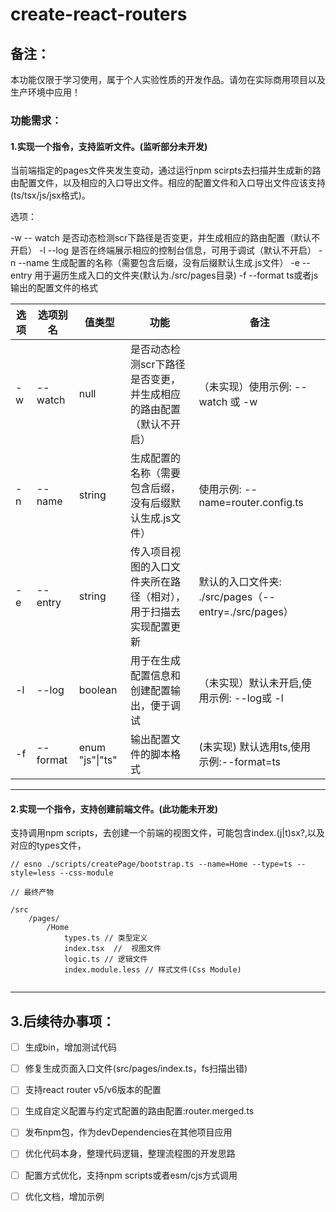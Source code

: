 # create-react-routers



## 备注：

本功能仅限于学习使用，属于个人实验性质的开发作品。请勿在实际商用项目以及生产环境中应用！



### 功能需求：



#### 1.实现一个指令，支持监听文件。(监听部分未开发)

当前端指定的pages文件夹发生变动，通过运行npm scirpts去扫描并生成新的路由配置文件，以及相应的入口导出文件。相应的配置文件和入口导出文件应该支持(ts/tsx/js/jsx格式)。

选项：

-w -- watch 是否动态检测scr下路径是否变更，并生成相应的路由配置（默认不开启）
-l --log 是否在终端展示相应的控制台信息，可用于调试（默认不开启）
-n --name 生成配置的名称（需要包含后缀，没有后缀默认生成.js文件）
-e --entry 用于遍历生成入口的文件夹(默认为./src/pages目录)
-f --format ts或者js 输出的配置文件的格式

| 选项  | 选项别名     | 值类型             | 功能                                 | 备注                                         |
| --- | -------- | --------------- | ---------------------------------- | ------------------------------------------ |
| -w  | -- watch | null            | 是否动态检测scr下路径是否变更，并生成相应的路由配置（默认不开启） | （未实现）使用示例: --watch 或 -w                    |
| -n  | --name   | string          | 生成配置的名称（需要包含后缀，没有后缀默认生成.js文件）      | 使用示例: --name=router.config.ts              |
| -e  | --entry  | string          | 传入项目视图的入口文件夹所在路径（相对），用于扫描去实现配置更新   | 默认的入口文件夹: ./src/pages（--entry=./src/pages） |
| -l  | --log    | boolean         | 用于在生成配置信息和创建配置输出，便于调试              | （未实现）默认未开启,使用示例: --log或 -l                 |
| -f  | --format | enum "js"\|"ts" | 输出配置文件的脚本格式                        | (未实现) 默认选用ts,使用示例:--format=ts              |

---



#### 2.实现一个指令，支持创建前端文件。(此功能未开发)

支持调用npm scripts，去创建一个前端的视图文件，可能包含index.(j|t)sx?,以及对应的types文件，



```
// esno ./scripts/createPage/bootstrap.ts --name=Home --type=ts --style=less --css-module

// 最终产物

/src
    /pages/
        /Home
            types.ts // 类型定义
            index.tsx  //  视图文件
            logic.ts // 逻辑文件
            index.module.less // 样式文件(Css Module)
         
```



---




## 3.后续待办事项：



- [ ] 生成bin，增加测试代码

- [ ] 修复生成页面入口文件(src/pages/index.ts，fs扫描出错)

- [ ] 支持react router v5/v6版本的配置

- [ ] 生成自定义配置与约定式配置的路由配置:router.merged.ts

- [ ] 发布npm包，作为devDependencies在其他项目应用

- [ ] 优化代码本身，整理代码逻辑，整理流程图的开发思路

- [ ] 配置方式优化，支持npm scripts或者esm/cjs方式调用

- [ ] 优化文档，增加示例